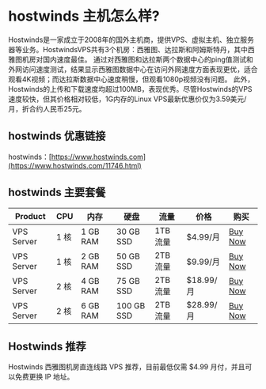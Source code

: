 # hostwinds 主机怎么样?
Hostwinds是一家成立于2008年的国外主机商，提供VPS、虚拟主机、独立服务器等业务。HostwindsVPS共有3个机房：西雅图、达拉斯和阿姆斯特丹，其中西雅图机房对国内速度最佳。
通过对西雅图和达拉斯两个数据中心的ping值测试和外网访问速度测试，结果显示西雅图数据中心在访问外网速度方面表现更优，适合观看4K视频；而达拉斯数据中心速度稍慢，但观看1080p视频没有问题。
此外，Hostwinds的上传和下载速度均超过100MB，表现优秀。尽管Hostwinds的VPS速度较快，但其价格相对较低，1G内存的Linux VPS最新优惠价仅为3.59美元/月，折合约人民币25元。

## hostwinds 优惠链接
hostwinds：[https://www.hostwinds.com](https://www.hostwinds.com/11746.html)
## hostwinds 主要套餐
| Product              | CPU                | 内存           | 硬盘             | 流量            |价格                |      购买               |
|----------------------|--------------------|---------------|------------------------|--------------------|----------------------|--------------------|
| VPS Server            | 1 核            | 1 GB RAM      | 30 GB SSD    |   1TB 流量       | $4.99/月        | [Buy Now](https://affiliates.hostwinds.com/hostwinds.php?id=11746&url=600) |
| VPS Server            | 1 核            | 2 GB RAM      | 50 GB SSD    |   2TB 流量       | $9.99/月        | [Buy Now](https://affiliates.hostwinds.com/hostwinds.php?id=11746&url=600) |
| VPS Server            | 2 核            | 4 GB RAM      | 75 GB SSD    |   2TB 流量       | $18.99/月        | [Buy Now](https://affiliates.hostwinds.com/hostwinds.php?id=11746&url=600) |
| VPS Server            | 2 核            | 6 GB RAM      | 100 GB SSD    |   2TB 流量       | $28.99/月        | [Buy Now](https://affiliates.hostwinds.com/hostwinds.php?id=11746&url=600) |
## Hostwinds 推荐
Hostwinds 西雅图机房直连线路 VPS 推荐，目前最低仅需 $4.99 月付，并且可以免费更换 IP 地址。
